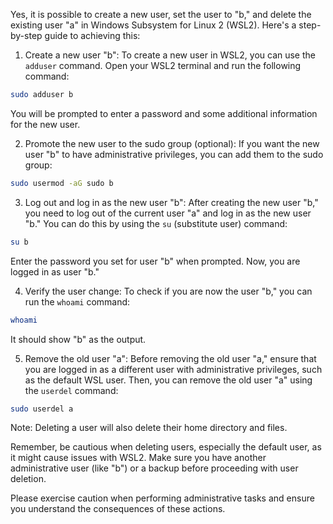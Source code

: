Yes, it is possible to create a new user, set the user to "b," and delete the existing user "a" in Windows Subsystem for Linux 2 (WSL2). Here's a step-by-step guide to achieving this:

1. Create a new user "b":
   To create a new user in WSL2, you can use the `adduser` command. Open your WSL2 terminal and run the following command:

```bash
sudo adduser b
```

You will be prompted to enter a password and some additional information for the new user.

2. Promote the new user to the sudo group (optional):
   If you want the new user "b" to have administrative privileges, you can add them to the sudo group:

```bash
sudo usermod -aG sudo b
```

3. Log out and log in as the new user "b":
   After creating the new user "b," you need to log out of the current user "a" and log in as the new user "b." You can do this by using the `su` (substitute user) command:

```bash
su b
```

Enter the password you set for user "b" when prompted. Now, you are logged in as user "b."

4. Verify the user change:
   To check if you are now the user "b," you can run the `whoami` command:

```bash
whoami
```

It should show "b" as the output.

5. Remove the old user "a":
   Before removing the old user "a," ensure that you are logged in as a different user with administrative privileges, such as the default WSL user. Then, you can remove the old user "a" using the `userdel` command:

```bash
sudo userdel a
```

Note: Deleting a user will also delete their home directory and files.

Remember, be cautious when deleting users, especially the default user, as it might cause issues with WSL2. Make sure you have another administrative user (like "b") or a backup before proceeding with user deletion.

Please exercise caution when performing administrative tasks and ensure you understand the consequences of these actions.
